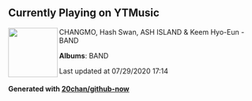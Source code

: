 ## Currently Playing on YTMusic

[<img align="left" width="100" src="https://lh3.googleusercontent.com/E6MtQbDmqinJFUOTU3KVlKjN_8P3DRGlJpUyZVsvAwXqE4KJ3eYWBefmInkrPypfARvol19uLP4WZgU">](https://music.youtube.com/channel/UCwPpkv2G2jCAI7bFv7dADWg)

CHANGMO, Hash Swan, ASH ISLAND & Keem Hyo-Eun - BAND

**Albums**: BAND

Last updated at 07/29/2020 17:14

#### Generated with [20chan/github-now](https://github.com/20chan/github-now)


<!--
**20chan/20chan** is a ✨ _special_ ✨ repository because its `README.md` (this file) appears on your GitHub profile.

Here are some ideas to get you started:

- 🔭 I’m currently working on ...
- 🌱 I’m currently learning ...
- 👯 I’m looking to collaborate on ...
- 🤔 I’m looking for help with ...
- 💬 Ask me about ...
- 📫 How to reach me: ...
- 😄 Pronouns: ...
- ⚡ Fun fact: ...
-->
